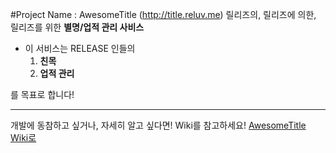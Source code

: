 #Project Name : AwesomeTitle (http://title.reluv.me)
릴리즈의, 릴리즈에 의한, 릴리즈를 위한 **별명/업적 관리 사비스**

- 이 서비스는 RELEASE 인들의
  1. **친목**
  2. **업적 관리**

를 목표로 합니다!

-----
개발에 동참하고 싶거나, 자세히 알고 싶다면! Wiki를 참고하세요! [AwesomeTitle Wiki로](https://github.com/minhoryang/AwesomeTitle/wiki)
